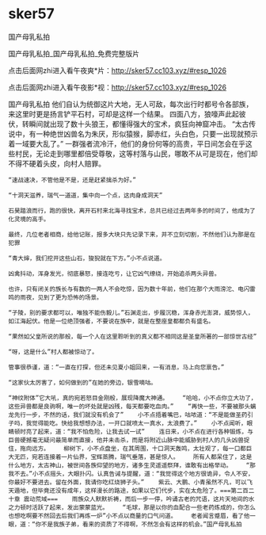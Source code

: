 # sker57
国产母乳私拍

国产母乳私拍_国产母乳私拍_免费完整版片

点击后面网zhi进入看午夜爽*片：http://sker57.cc103.xyz/#resp_1026

点击后面网zhi进入看午夜影*视：http://sker57.cc103.xyz/#resp_1026

国产母乳私拍    他们自认为统御这片大地，无人可敌，每次出行时都号令各部族，来这里时更是扬言铲平石村，可却是这样一个结果。    四面八方，狼嚎声此起彼伏，转瞬间就出现了数十头狼王，都懂得强大的宝术，疯狂向神窟冲击。    “太古传说中，有一种绝世凶兽名为朱厌，形似猿猴，脚赤红，头白色，只要一出现就预示着一域要大乱了。”    一群强者流冷汗，他们的身份何等的高贵，平日间怎会在乎这些村民，无论走到哪里都倍受尊敬，这等村落与山民，哪敢不从可是现在，他们却不得不硬着头皮，向村人赔罪。

    “速战速决，不管他是不是，还是赶紧擒杀为好。”

    “十洞天滋养，瑞气一道道，集中向一个点，这肉身成洞天”

    石昊踏浪而行，跑的很快，离开石村来北海寻找宝术，总共已经过去两年多的时间了，他成为了化灵境的高手。

    最终，几位老者相商，给他记账，报多大块只先记录下来，并不立刻切割，不然他们认为那是在犯罪

    “青大婶，我们挖开这些山石，狻猊就在下方。”小不点说道。

    凶禽抖动，浑身发光，彻底暴怒，接连吃亏，让它凶气缭绕，开始追杀两头异兽。

    也许，只有闭关的族长与有数的一两人不会吃惊，因为数十年前，他们在那个大雨滂沱、电闪雷鸣的雨夜，见到了更为恐怖的场景。

    “子陵，别的要求都可以，唯独不能伤毅儿。”石渊走出，步履沉稳，浑身赤光澎湃，威势惊人，如江海起伏。他是一位绝顶强者，不要说在族中，就是在整座皇都都负有盛名。

    “果然如父皇所说的那般，每一个人在这里聆听到的真义都不相同这是圣皇所著的一部惊世古经”

    “呀，这是什么”村人都被惊动了。

    管事很恭谨，道：“一直在打探，但还未见夏小姐回来，一有消息，马上向您禀告。”

    “这家伙太厉害了，如何做到的”在她的旁边，银雪嘀咕。

    “神纹附体”它大吼，真的宛若怒目金刚般，展现降魔大神通。    “哈哈，小不点你立大功了，这些异兽都是良驹啊，唯一的坏处就是凶残，每天都要吃血肉。”    “再快一些，不要被那头螭龙先行一步，不然的话，我们就没有机会了”    小不点捂着嘴巴，咕哝道：“不是能做圣药引子吗，我觉得能吃。快给我想想办法，一开口就喷太一真水，太浪费了。”    小不点闻听，眼睛顿时亮了起来，道：“我不怕危险，让我去试一试”    连日来，小不点在进行各种锻炼，与巨兽硬撼毫无疑问最简单而直接，他并未击杀，而是将附近山脉中能威胁到村人的几头凶兽捉住，拖向远方。    柳树下，小不点盘坐，在其周围，十口洞天轰鸣，太壮观了，每一口都巨大无匹，宛若连接着一片仙界，宝辉蒸腾，瑞气垂落，甚是惊人。    所有人都呆住了，这是什么地方，太古神山，被世间各族仰望的地方，诸多生灵遥遥祭拜，谁敢有出格举动。    “那我不去。”小不点摇头，大眼扑闪。认真告诫与提醒，道：“我觉得这个地方很诡异，令人不安，你最好不要进去。留在外面，我请你吃红烧狮子头。”    紫云、大鹏、小青虽然不凡，可以飞天遁地，但毕竟还没有成年，这样漫长的路途，如果以它们代步，实在太危险了。===第二百二十章 震动荒域===    雨族众人默默祈祷，而后一步一停，吟诵古老的咒语，这片天地间的水之力顿时活跃了起来，发出蒙蒙蓝光。    “毛球，那是以你的血配合一些老药炼成的，你怎么也想吃啊要不然回去后我们再炼一炉”小不点以商量的口气问道。    老者闻言蹙眉，看了他一眼，道：“你不是我族子弟，看来的资质了不得啊，不然怎会有这样的机会。”国产母乳私拍
